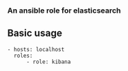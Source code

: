 ### An ansible role for elasticsearch

## Basic usage

```
- hosts: localhost
  roles:
      - role: kibana
```
